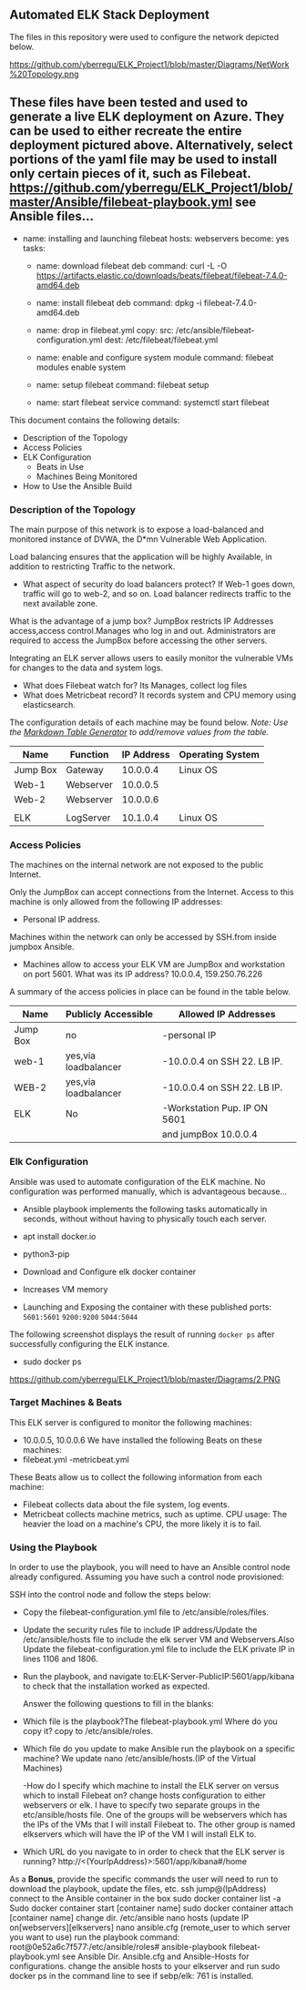 ## Automated ELK Stack Deployment

The files in this repository were used to configure the network depicted below.

https://github.com/yberregu/ELK_Project1/blob/master/Diagrams/NetWork%20Topology.png

These files have been tested and used to generate a live ELK deployment on Azure. They can be used to either recreate the entire deployment pictured above. Alternatively, select portions of the yaml file may be used to install only certain pieces of it, such as Filebeat.
https://github.com/yberregu/ELK_Project1/blob/master/Ansible/filebeat-playbook.yml
see Ansible files...
  ---
- name: installing and launching filebeat
  hosts: webservers
  become: yes
  tasks:

  - name: download filebeat deb
    command: curl -L -O https://artifacts.elastic.co/downloads/beats/filebeat/filebeat-7.4.0-amd64.deb


  - name: install filebeat deb
    command: dpkg -i filebeat-7.4.0-amd64.deb

  - name: drop in filebeat.yml
    copy:
      src: /etc/ansible/filebeat-configuration.yml
      dest: /etc/filebeat/filebeat.yml

  - name: enable and configure system module
    command: filebeat modules enable system

  - name: setup filebeat
    command: filebeat setup

  - name: start filebeat service
    command: systemctl start filebeat



This document contains the following details:
- Description of the Topology
- Access Policies
- ELK Configuration
  - Beats in Use
  - Machines Being Monitored
- How to Use the Ansible Build


### Description of the Topology

The main purpose of this network is to expose a load-balanced and monitored instance of DVWA, the D*mn Vulnerable Web Application.

Load balancing ensures that the application will be highly Available, in addition to restricting Traffic to the network.
-  What aspect of security do load balancers protect? If Web-1 goes down, traffic will go to web-2, and so on. Load balancer redirects traffic to the next available zone.

 What is the advantage of a jump box? JumpBox restricts IP Addresses access,access control.Manages who log in and out. Administrators are required to access the JumpBox before accessing the other servers.

Integrating an ELK server allows users to easily monitor the vulnerable VMs for changes to the data and system logs.
- What does Filebeat watch for? Its Manages, collect log files
-  What does Metricbeat record? It records system and CPU memory using elasticsearch.

The configuration details of each machine may be found below.
_Note: Use the [Markdown Table Generator](http://www.tablesgenerator.com/markdown_tables) to add/remove values from the table_.

| Name     | Function | IP Address | Operating System |
|----------|----------|------------|------------------|
| Jump Box | Gateway  | 10.0.0.4   | Linux OS         |
| Web-1    | Webserver| 10.0.0.5   |                  |                              
| Web-2    | Webserver| 10.0.0.6   |                  |
|          |          |            |                  |                             
| ELK      | LogServer| 10.1.0.4   | Linux OS         |

### Access Policies

The machines on the internal network are not exposed to the public Internet. 

Only the JumpBox can accept connections from the Internet. Access to this machine is only allowed from the following IP addresses:
- Personal IP address.

Machines within the network can only be accessed by SSH.from inside jumpbox Ansible.
- Machines allow to access your ELK VM are JumpBox and workstation on port 5601.
What was its IP address? 10.0.0.4, 159.250.76.226

A summary of the access policies in place can be found in the table below.

| Name     | Publicly Accessible | Allowed IP Addresses       |
|----------|---------------------|----------------------------|
| Jump Box | no                  |-personal IP                |
|   web-1  | yes,via loadbalancer|-10.0.0.4 on SSH 22. LB IP. |
|   WEB-2  | yes,via loadbalancer|-10.0.0.4 on SSH 22. LB IP. |
| ELK      | No                  |-Workstation Pup. IP ON 5601|
|          |                     |and jumpBox 10.0.0.4        | 

### Elk Configuration

Ansible was used to automate configuration of the ELK machine. No configuration was performed manually, which is advantageous because...
- Ansible playbook implements the following tasks automatically in seconds, without without having to physically touch each server.

 - apt install docker.io 
 - python3-pip
 - Download and Configure elk docker container
 - Increases VM memory
 - Launching and Exposing the container with these published ports:
 `5601:5601` 
 `9200:9200`
 `5044:5044`

The following screenshot displays the result of running `docker ps` after successfully configuring the ELK instance.
- sudo docker ps

https://github.com/yberregu/ELK_Project1/blob/master/Diagrams/2.PNG

### Target Machines & Beats
This ELK server is configured to monitor the following machines:
- 10.0.0.5, 10.0.0.6
We have installed the following Beats on these machines:
- filebeat.yml  -metricbeat.yml

These Beats allow us to collect the following information from each machine:
- Filebeat collects data about the file system, log events.
- Metricbeat collects machine metrics, such as uptime.
CPU usage: The heavier the load on a machine's CPU, the more likely it is to fail.
### Using the Playbook
In order to use the playbook, you will need to have an Ansible control node already configured. Assuming you have such a control node provisioned: 

SSH into the control node and follow the steps below:
- Copy the filebeat-configuration.yml file to /etc/ansible/roles/files.
- Update the security rules file to include IP address/Update the /etc/ansible/hosts file to include the elk server VM and Webservers.Also Update the filebeat-configuration.yml file to include the ELK private IP in lines 1106 and 1806.
- Run the playbook, and navigate to:ELK-Server-PublicIP:5601/app/kibana to check that the installation worked as expected.

  Answer the following questions to fill in the blanks:
- Which file is the playbook?The filebeat-playbook.yml Where do you copy it? copy to /etc/ansible/roles.
- Which file do you update to make Ansible run the playbook on a specific machine? We update  nano /etc/ansible/hosts.(IP of the Virtual Machines)

  -How do I specify which machine to install the ELK server on versus which to install Filebeat on? change hosts configuration to either webservers or elk.
I have to specify two separate groups in the etc/ansible/hosts file. One of the groups will be webservers which has the IPs of the VMs that I will install Filebeat to. The other group is named elkservers which will have the IP of the VM I will install ELK to.
- Which URL do you navigate to in order to check that the ELK server is running? http://<(YourIpAddress)>:5601/app/kibana#/home

As a **Bonus**, provide the specific commands the user will need to run to download the playbook, update the files, etc.
ssh jump@(IpAddress)
connect to the Ansible container in the box
sudo docker container list -a
Sudo docker container start [container name]
sudo docker container attach [container name]
change dir. /etc/ansible
nano hosts (update IP on[webservers][elkservers]
nano ansible.cfg (remote_user to which server you want to use)
run the playbook command: root@0e52a6c7f577:/etc/ansible/roles# ansible-playbook filebeat-playbook.yml
see Ansible Dir. Ansible.cfg and Ansible-Hosts for configurations.
change the ansible hosts to your elkserver and run sudo docker ps in the command line to see if sebp/elk: 761 is installed.
